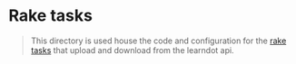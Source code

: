 # Rake tasks

> This directory is used house the code and configuration for the [rake tasks](https://github.com/ruby/rake) that upload and download from the learndot api.
